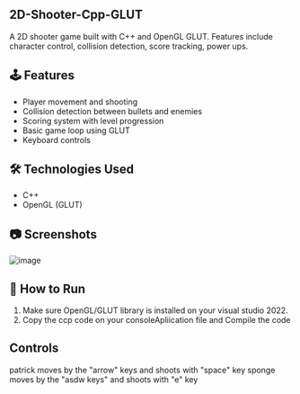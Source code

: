 ## 2D-Shooter-Cpp-GLUT
A 2D shooter game built with C++ and OpenGL GLUT. Features include character control, collision detection, score tracking, power ups.

## 🕹️ Features
- Player movement and shooting
- Collision detection between bullets and enemies
- Scoring system with level progression
- Basic game loop using GLUT
- Keyboard controls

## 🛠️ Technologies Used
- C++
- OpenGL (GLUT)

## 📷 Screenshots
![image](https://github.com/user-attachments/assets/69c2b83e-63e3-47fb-8ef2-1d70cf57d598)


## 🚀 How to Run
1. Make sure OpenGL/GLUT library is installed on your visual studio 2022.
2. Copy the ccp code on your consoleApliication file and Compile the code

## Controls
patrick moves by the "arrow" keys and shoots with "space" key
sponge moves by the "asdw keys" and shoots with "e" key


